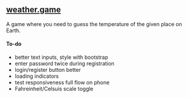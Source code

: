 ## [weather.game](https://weather.game/)

A game where you need to guess the temperature of the given place on Earth.

#### To-do

-   better text inputs, style with bootstrap
-   enter password twice during registration
-   login/register button better
-   loading indicators
-   test responsiveness full flow on phone
-   Fahreinheit/Celsuis scale toggle
